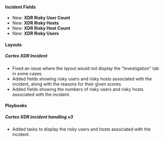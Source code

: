 
#### Incident Fields

- New: **XDR Risky User Count**
- New: **XDR Risky Hosts**
- New: **XDR Risky Host Count**
- New: **XDR Risky Users**

#### Layouts

##### Cortex XDR Incident

- Fixed an issue where the layout would not display the "Investigation" tab in some cases.
- Added fields showing risky users and risky hosts associated with the incident, along with the reasons for their given scores.
- Added fields showing the numbers of risky users and risky hosts associated with the incident.

#### Playbooks

##### Cortex XDR incident handling v3

- Added tasks to display the risky users and hosts associated with the incident.